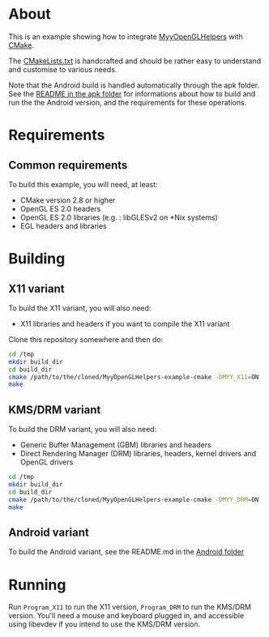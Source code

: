 # About

This is an example showing how to integrate
[MyyOpenGLHelpers](https://github.com/Miouyouyou/MyyOpenGLHelpers) with
[CMake](http://cmake.org).

The [CMakeLists.txt](./CMakeLists.txt) is handcrafted and should be
rather easy to understand and customise to various needs.

Note that the Android build is handled automatically through the apk
folder. See the [README in the apk folder](./apk) for informations about
how to build and run the the Android version, and the requirements for
these operations.

# Requirements

## Common requirements

To build this example, you will need, at least:

* CMake version 2.8 or higher
* OpenGL ES 2.0 headers
* OpenGL ES 2.0 libraries (e.g. : libGLESv2 on \*Nix systems)
* EGL headers and libraries

# Building

## X11 variant

To build the X11 variant, you will also need:

* X11 libraries and headers if you want to compile the X11 variant

Clone this repository somewhere and then do:

```bash
cd /tmp
mkdir build_dir
cd build_dir
cmake /path/to/the/cloned/MyyOpenGLHelpers-example-cmake -DMYY_X11=ON
make
```

## KMS/DRM variant

To build the DRM variant, you will also need:

* Generic Buffer Management (GBM) libraries and headers
* Direct Rendering Manager (DRM) libraries, headers, kernel drivers
  and OpenGL drivers

```bash
cd /tmp
mkdir build_dir
cd build_dir
cmake /path/to/the/cloned/MyyOpenGLHelpers-example-cmake -DMYY_DRM=ON
make
```

## Android variant

To build the Android variant, see the README.md in the
[Android folder](./apk)

# Running

Run `Program_X11` to run the X11 version, `Program_DRM` to run the
KMS/DRM version. You'll need a mouse and keyboard plugged in, and
accessible using libevdev if you intend to use the KMS/DRM version.

